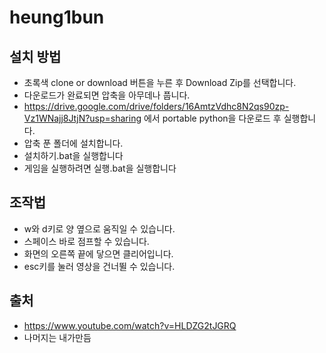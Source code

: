 # heung1bun
## 설치 방법
* 초록색 clone or download 버튼을 누른 후 Download Zip를 선택합니다.
* 다운로드가 완료되면 압축을 아무데나 풉니다.
* https://drive.google.com/drive/folders/16AmtzVdhc8N2qs90zp-Vz1WNajj8JtjN?usp=sharing 에서 portable python을 다운로드 후 실행합니다.
* 압축 푼 폴더에 설치합니다.
* 설치하기.bat을 실행합니다
* 게임을 실행하려면 실행.bat을 실행합니다

## 조작법
* w와 d키로 양 옆으로 움직일 수 있습니다.
* 스페이스 바로 점프할 수 있습니다.
* 화면의 오른쪽 끝에 닿으면 클리어입니다.
* esc키를 눌러 영상을 건너뛸 수 있습니다.

## 출처
* https://www.youtube.com/watch?v=HLDZG2tJGRQ
* 나머지는 내가만듬